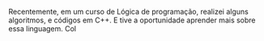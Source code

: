 Recentemente, em um curso de Lógica de programação, realizei alguns algoritmos, 
e códigos em C++. E tive a oportunidade aprender mais sobre essa linguagem. Col
